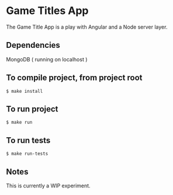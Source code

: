 # Game Titles App

The Game Title App is a play with Angular and a Node server layer.

## Dependencies
MongoDB ( running on localhost )

## To compile project, from project root

```
$ make install
```
## To run project

```
$ make run
```
## To run tests

```
$ make run-tests
```

## Notes

This is currently a WIP experiment.